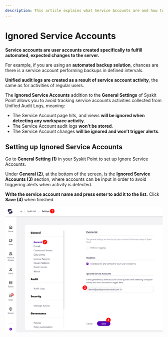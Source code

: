 ```yaml
---
description: This article explains what Service Accounts are and how to ignore Service Account activities within Syskit Point.
---
```


# Ignored Service Accounts

**Service accounts are user accounts created specifically to fulfill automated, expected changes to the server.**

For example, if you are using an **automated backup solution**, chances are there is a service account performing backups in defined intervals.

**Unified audit logs are created as a result of service account activity**, the same as for activities of regular users.

The **Ignored Service Accounts** addition to the **General Settings** of Syskit Point allows you to avoid tracking service accounts activities collected from Unified Audit Logs, meaning:

 * The Service Account page hits, and views **will be ignored when detecting any workspace activity**.
 * The Service Account audit logs **won’t be stored**.
 * The Service Account changes **will be ignored and won’t trigger alerts**.




## Setting up Ignored Service Accounts

Go to **General Setting (1)** in your Syskit Point to set up Ignore Service Accounts.

Under **General (2)**, at the bottom of the screen, is the **Ignored Service Accounts (3)** section, where accounts can be input in order to avoid triggering alerts when activity is detected. 

**Write the service account name and press enter to add it to the list.** Click **Save (4)** when finished.

![Setting up Ignored Service Accounts](../../../.gitbook/assets/ignored-service-accounts-set-up.png)

